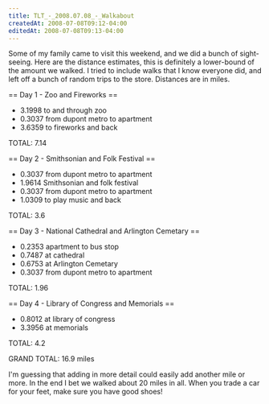 ```yaml
---
title: TLT_-_2008.07.08_-_Walkabout
createdAt: 2008-07-08T09:12-04:00
editedAt: 2008-07-08T09:13-04:00
---
```


Some of my family came to visit this weekend, and we did a bunch of sight-seeing. Here are the distance estimates, this is definitely a lower-bound of the amount we walked. I tried to include walks that I know everyone did, and left off a bunch of random trips to the store. Distances are in miles.

== Day 1 - Zoo and Fireworks ==
* 3.1998 to and through zoo
* 0.3037 from dupont metro to apartment
* 3.6359 to fireworks and back

TOTAL: 7.14

== Day 2 - Smithsonian and Folk Festival ==
* 0.3037 from dupont metro to apartment
* 1.9614 Smithsonian and folk festival
* 0.3037 from dupont metro to apartment
* 1.0309 to play music and back

TOTAL: 3.6

== Day 3 - National Cathedral and Arlington Cemetary ==
* 0.2353 apartment to bus stop
* 0.7487 at cathedral
* 0.6753 at Arlington Cemetary
* 0.3037 from dupont metro to apartment

TOTAL: 1.96

== Day 4 - Library of Congress and Memorials ==
* 0.8012 at library of congress
* 3.3956 at memorials

TOTAL: 4.2

GRAND TOTAL: 16.9 miles

I'm guessing that adding in more detail could easily add another mile or more. In the end I bet we walked about 20 miles in all. When you trade a car for your feet, make sure you have good shoes!

